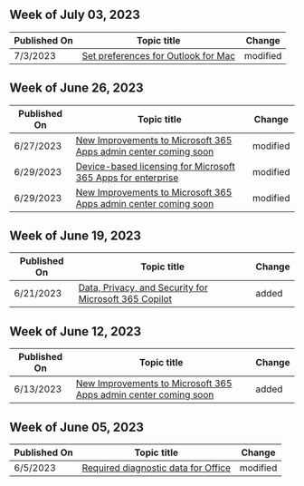 <!-- This file is generated automatically each week. Changes made to this file will be overwritten.-->



## Week of July 03, 2023


| Published On |Topic title | Change |
|------|------------|--------|
| 7/3/2023 | [Set preferences for Outlook for Mac](/DeployOffice/mac/preferences-outlook) | modified |


## Week of June 26, 2023


| Published On |Topic title | Change |
|------|------------|--------|
| 6/27/2023 | [New Improvements to Microsoft 365 Apps admin center coming soon](/DeployOffice/other/coming-soon-to-microsoft-365-admin-center) | modified |
| 6/29/2023 | [Device-based licensing for Microsoft 365 Apps for enterprise](/DeployOffice/device-based-licensing) | modified |
| 6/29/2023 | [New Improvements to Microsoft 365 Apps admin center coming soon](/DeployOffice/other/coming-soon-to-microsoft-365-admin-center) | modified |


## Week of June 19, 2023


| Published On |Topic title | Change |
|------|------------|--------|
| 6/21/2023 | [Data, Privacy, and Security for Microsoft 365 Copilot](/DeployOffice/privacy/microsoft-365-copilot) | added |


## Week of June 12, 2023


| Published On |Topic title | Change |
|------|------------|--------|
| 6/13/2023 | [New Improvements to Microsoft 365 Apps admin center coming soon](/DeployOffice/other/coming-soon-to-microsoft-365-admin-center) | added |


## Week of June 05, 2023


| Published On |Topic title | Change |
|------|------------|--------|
| 6/5/2023 | [Required diagnostic data for Office](/DeployOffice/privacy/required-diagnostic-data) | modified |
